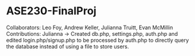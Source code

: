 # ASE230-FinalProj
Collaborators: Leo Foy, Andrew Keller, Julianna Truitt, Evan McMillin
Contributions: Julianna -> Created db.php, settings.php, auth.php and edited login.php/signup.php to be processed by auth.php to directly query the database instead of using a file to store users.
